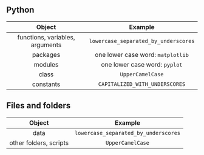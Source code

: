 ## Python
|              Object             |                Example               |
|:-------------------------------:|:------------------------------------:|
| functions, variables, arguments | `lowercase_separated_by_underscores` |
| packages                        | one lower case word: `matplotlib`    |
| modules                         | one lower case word: `pyplot`        |
| class                           | `UpperCamelCase`                     |
| constants                       | `CAPITALIZED_WITH_UNDERSCORES`       |

## Files and folders
|            Object            |                Example               |
|:----------------------------:|:------------------------------------:|
| data                         | `lowercase_separated_by_underscores` |
| other folders, scripts       | `UpperCamelCase`                     |